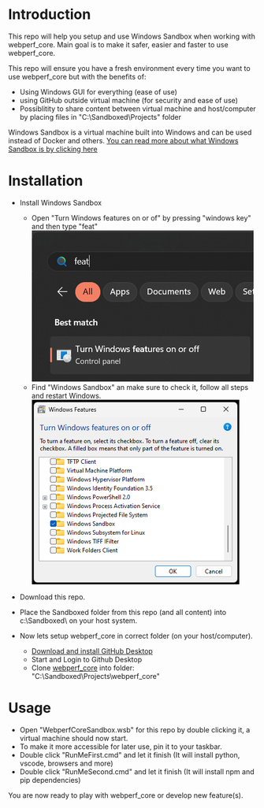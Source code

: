 # Introduction

This repo will help you setup and use Windows Sandbox when working with webperf_core.
Main goal is to make it safer, easier and faster to use webperf_core.

This repo will ensure you have a fresh environment every time you want to use webperf_core
but with the benefits of:
- Using Windows GUI for everything (ease of use)
- using GitHub outside virtual machine (for security and ease of use)
- Possiblitity to share content between virtual machine and host/computer by placing files in "C:\Sandboxed\Projects\" folder

Windows Sandbox is a virtual machine built into Windows and can be used instead of Docker and others.
[You can read more about what Windows Sandbox is by clicking here](https://learn.microsoft.com/en-us/windows/security/application-security/application-isolation/windows-sandbox/windows-sandbox-overview)

# Installation

- Install Windows Sandbox
  - Open "Turn Windows features on or of" by pressing "windows key" and then type "feat" ![test](https://github.com/cockroacher/webperf_core-windows-sandbox/blob/main/images/readme-turn-windows-features-on-or-off.png?raw=true)
  - Find "Windows Sandbox" an make sure to check it, follow all steps and restart Windows. ![test](https://github.com/cockroacher/webperf_core-windows-sandbox/blob/main/images/readme-turn-sandbox-on.png?raw=true)

- Download this repo.
- Place the Sandboxed folder from this repo (and all content) into c:\Sandboxed\ on your host system.
- Now lets setup webperf_core in correct folder (on your host/computer).
  - [Download and install GitHub Desktop](https://desktop.github.com/)
  - Start and Login to Github Desktop
  - Clone [webperf_core](https://github.com/Webperf-se/webperf_core) into folder: "C:\Sandboxed\Projects\webperf_core\"

# Usage

- Open "WebperfCoreSandbox.wsb" for this repo by double clicking it, a virtual machine should now start.
- To make it more accessible for later use, pin it to your taskbar.
- Double click "RunMeFirst.cmd" and let it finish (It will install python, vscode, browsers and more)
- Double click "RunMeSecond.cmd" and let it finish (It will install npm and pip dependencies)

You are now ready to play with webperf_core or develop new feature(s).